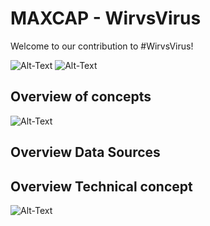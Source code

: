 # MAXCAP - WirvsVirus

Welcome to our contribution to #WirvsVirus!

<img src="Documentation/Img/logo_draft.jpg" alt="Alt-Text" title="" /> 
<img src="Documentation/Img/Team.jpg" alt="Alt-Text" title="" /> 

## Overview of concepts

<img src="Konzept.jpg" alt="Alt-Text" title="" /> 


## Overview Data Sources

## Overview Technical concept
<img src="Documentation/Img/logo_draft.jpg" alt="Alt-Text" title="" /> 
